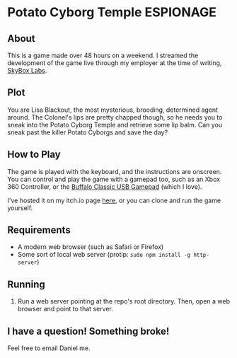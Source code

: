 # Potato Cyborg Temple ESPIONAGE

## About
This is a game made over 48 hours on a weekend. I streamed the development of the game live through my employer at the time of writing, [SkyBox Labs](http://skyboxlabs.com/). 

## Plot
You are Lisa Blackout, the most mysterious, brooding, determined agent around. The Colonel's lips are pretty chapped though, so he needs you to sneak into the Potato Cyborg Temple and retrieve some lip balm. Can you sneak past the killer Potato Cyborgs and save the day?

## How to Play
The game is played with the keyboard, and the instructions are onscreen. You can control and play the game with a gamepad too, such as an Xbox 360 Controller, or the [Buffalo Classic USB Gamepad](https://www.amazon.ca/Buffalo-Classic-USB-Gamepad-PC/dp/B002B9XB0E) (which I love).

I've hosted it on my itch.io page [here](https://danbolt.itch.io/ptg-espionage), or you can clone and run the game yourself.

## Requirements
- A modern web browser (such as Safari or Firefox)
- Some sort of local web server (protip: `sudo npm install -g http-server`)

## Running
1. Run a web server pointing at the repo's root directory. Then, open a web browser and point to that server.

## I have a question! Something broke!
Feel free to email Daniel me.
